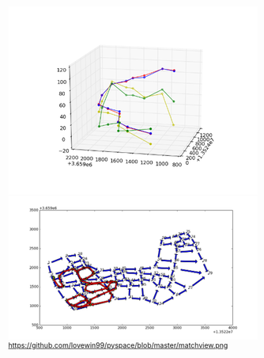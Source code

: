 ![Alt Text](https://github.com/lovewin99/pyspace/blob/master/matchview.png)
![Alt Text](https://github.com/lovewin99/pyspace/blob/master/pathview.png)
https://github.com/lovewin99/pyspace/blob/master/matchview.png
